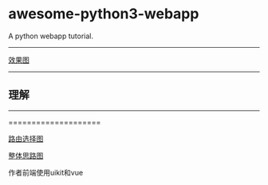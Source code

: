 awesome-python3-webapp
======================

A python webapp tutorial.
***
[效果图](./图片1.jpg)
***
## 理解

***

====================

[路由选择图](1.jpg)

[整体思路图](./2.jpg)

作者前端使用uikit和vue




